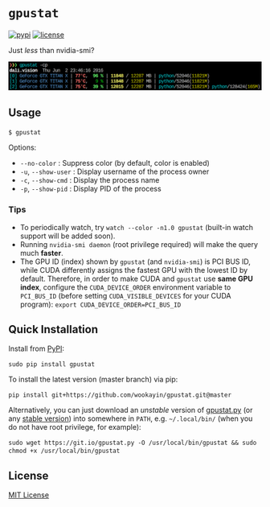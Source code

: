 `gpustat`
=========

[![pypi](https://img.shields.io/pypi/v/gpustat.svg?maxAge=86400)][pypi_gpustat]
[![license](https://img.shields.io/github/license/wookayin/gpustat.svg?maxAge=86400)](LICENSE)

Just *less* than nvidia-smi?

![Screenshot: gpustat -cp](screenshot.png)

Usage
-----

`$ gpustat`

Options:

* `--no-color`        : Suppress color (by default, color is enabled)
* `-u`, `--show-user` : Display username of the process owner
* `-c`, `--show-cmd`  : Display the process name
* `-p`, `--show-pid`  : Display PID of the process

### Tips

- To periodically watch, try `watch --color -n1.0 gpustat` (built-in watch support will be added soon).
- Running `nvidia-smi daemon` (root privilege required) will make the query much **faster**.
- The GPU ID (index) shown by `gpustat` (and `nvidia-smi`) is PCI BUS ID,
  while CUDA differently assigns the fastest GPU with the lowest ID by default.
  Therefore, in order to make CUDA and `gpustat` use **same GPU index**,
  configure the `CUDA_DEVICE_ORDER` environment variable to `PCI_BUS_ID`
  (before setting `CUDA_VISIBLE_DEVICES` for your CUDA program):
  `export CUDA_DEVICE_ORDER=PCI_BUS_ID`


Quick Installation
------------------

Install from [PyPI][pypi_gpustat]:

```
sudo pip install gpustat
```

To install the latest version (master branch) via pip:

```
pip install git+https://github.com/wookayin/gpustat.git@master
```

Alternatively, you can just download an *unstable* version of [gpustat.py][script_gitio] (or any [stable version][script_stable]) into somewhere in `PATH`, e.g. `~/.local/bin/`
(when you do not have root privilege, for example):

```
sudo wget https://git.io/gpustat.py -O /usr/local/bin/gpustat && sudo chmod +x /usr/local/bin/gpustat
```

[pypi_gpustat]: https://pypi.python.org/pypi/gpustat
[script_gitio]: https://git.io/gpustat.py
[script_stable]: https://raw.githubusercontent.com/wookayin/gpustat/v0.2.0/gpustat.py


License
-------

[MIT License](LICENSE)
